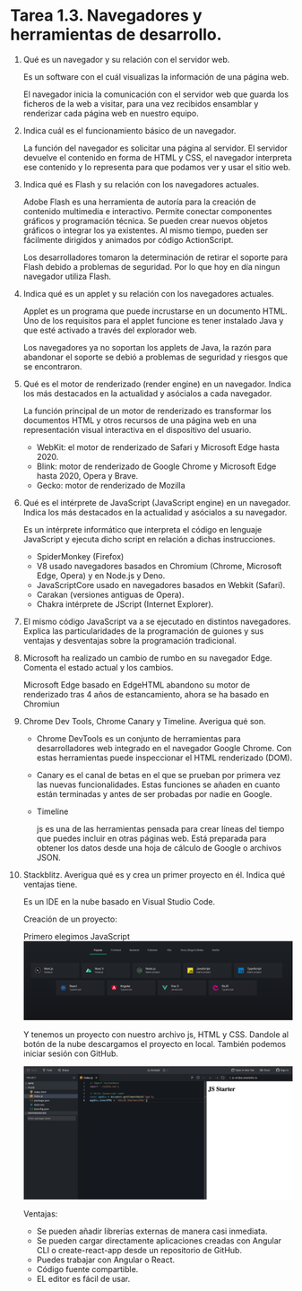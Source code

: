# Tarea 1.3. Navegadores y herramientas de desarrollo.
1. Qué es un navegador y su relación con el servidor web.

    Es un software con el cuál visualizas la información de una página web. 
    
    El navegador inicia la comunicación con el servidor web que guarda los ficheros de la web a visitar, para una vez recibidos ensamblar y renderizar cada página web en nuestro equipo.

1. Indica cuál es el funcionamiento básico de un navegador.

    La función del navegador es solicitar una página al servidor. El servidor devuelve el contenido en forma de HTML y CSS, el navegador interpreta ese contenido y lo representa para que podamos ver y usar el sitio web.

1. Indica qué es Flash y su relación con los navegadores actuales.

    Adobe Flash es una herramienta de autoría para la creación de contenido multimedia e interactivo. Permite conectar componentes gráficos y programación técnica. Se pueden crear nuevos objetos gráficos o integrar los ya existentes. Al mismo tiempo, pueden ser fácilmente dirigidos y animados por código ActionScript.

    Los desarrolladores tomaron la determinación de retirar el soporte para Flash debido a problemas de seguridad. Por lo que hoy en día ningun navegador utiliza Flash.

1. Indica qué es un applet y su relación con los navegadores actuales.

    Applet es un programa que puede incrustarse en un documento HTML. Uno de los requisitos para el applet funcione es tener instalado Java y que esté activado a través del explorador web.

    Los navegadores ya no soportan los applets de Java, la razón para abandonar el soporte se debió a problemas de seguridad y riesgos que se encontraron.



1. Qué es el motor de renderizado (render engine) en un navegador. Indica los más destacados en la actualidad y asócialos a cada navegador.

    La función principal de un motor de renderizado es transformar los documentos HTML y otros recursos de una página web en una representación visual interactiva en el dispositivo del usuario.

    - WebKit: el motor de renderizado de  Safari y Microsoft Edge hasta 2020.
    - Blink: motor de renderizado de Google Chrome y Microsoft Edge hasta 2020, Opera y Brave.
    - Gecko: motor de renderizado de Mozilla

1. Qué es el intérprete de JavaScript (JavaScript engine) en un navegador. Indica los más destacados en la actualidad y asócialos a su navegador.

    Es un intérprete informático que interpreta el código en lenguaje JavaScript y ejecuta dicho script en relación a dichas instrucciones.

    - SpiderMonkey (Firefox)
    - V8 usado navegadores basados en Chromium (Chrome, Microsoft Edge, Opera) y en Node.js y Deno.
    - JavaScriptCore usado en navegadores basados en Webkit (Safari).
    - Carakan (versiones antiguas de Opera).
    - Chakra intérprete de JScript (Internet Explorer).

1. El mismo código JavaScript va a se ejecutado en distintos navegadores. Explica las particularidades de la programación de guiones y sus ventajas y desventajas sobre la programación tradicional.

1. Microsoft ha realizado un cambio de rumbo en su navegador Edge. Comenta el estado actual y los cambios.


    Microsoft Edge basado en EdgeHTML abandono su motor de renderizado tras 4 años de estancamiento, ahora se ha basado en Chromiun
1. Chrome Dev Tools, Chrome Canary y Timeline. Averigua qué son.

    - Chrome DevTools es un conjunto de herramientas para desarrolladores web integrado en el navegador Google Chrome. Con estas herramientas puede inspeccionar el HTML renderizado (DOM).

    - Canary es el canal de betas en el que se prueban por primera vez las nuevas funcionalidades. Estas funciones se añaden en cuanto están terminadas y antes de ser probadas por nadie en Google.
    
    - Timeline
    
        js es una de las herramientas  pensada para crear líneas del tiempo que puedes incluir en otras páginas web. Está preparada para obtener los datos desde una hoja de cálculo de Google o archivos JSON.


1. Stackblitz. Averigua qué es y crea un primer proyecto en él. Indica qué ventajas tiene.

    Es un IDE en la nube basado en Visual Studio Code.

    Creación de un proyecto:

    Primero elegimos JavaScript
    ![IDE](image/Captura%20de%20Pantalla%202022-09-26%20a%20las%2017.12.44.png)

    Y tenemos un proyecto con nuestro archivo js, HTML y CSS. Dandole al botón de la nube descargamos el proyecto en local. También podemos iniciar sesión con GitHub.
    
    ![IDE](image/Captura%20de%20Pantalla%202022-09-26%20a%20las%2017.15.05.png)



    Ventajas: 
        
    - Se pueden añadir librerías externas de manera casi inmediata.
    - Se pueden cargar directamente aplicaciones creadas con Angular CLI o create-react-app desde un repositorio de GitHub.
    - Puedes trabajar con Angular o React.
    - Código fuente compartible.
    - EL editor es fácil de usar.

